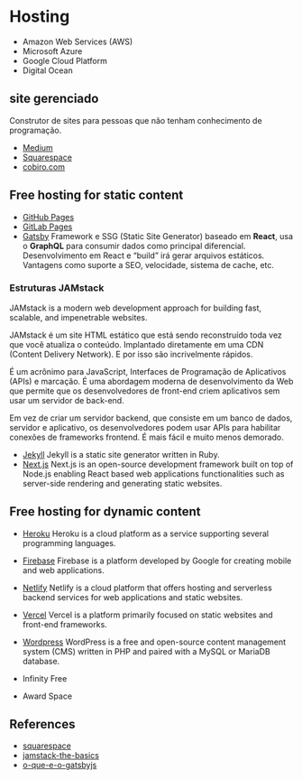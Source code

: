 # Hosting

- Amazon Web Services (AWS)
- Microsoft Azure
- Google Cloud Platform
- Digital Ocean

## site gerenciado

Construtor de sites para pessoas que não tenham conhecimento de programação.

- [Medium](https://medium.com)
- [Squarespace](https://www.squarespace.com)
- [cobiro.com](https://cobiro.com)

## Free hosting for static content

- [GitHub Pages](https://pages.github.com)
- [GitLab Pages](https://gitlab.com)
- [Gatsby](https://www.gatsbyjs.com)
Framework e SSG (Static Site Generator) baseado em **React**, usa o **GraphQL** para consumir dados como principal diferencial. Desenvolvimento em React e “build” irá gerar arquivos estáticos. Vantagens como suporte a SEO, velocidade, sistema de cache, etc.

### Estruturas JAMstack

JAMstack is a modern web development approach for building fast, scalable, and impenetrable websites.

JAMstack é um site HTML estático que está sendo reconstruído toda vez que você atualiza o conteúdo. Implantado diretamente em uma CDN (Content Delivery Network). E por isso são incrivelmente rápidos.

É um acrônimo para JavaScript, Interfaces de Programação de Aplicativos (APIs) e marcação. É uma abordagem moderna de desenvolvimento da Web que permite que os desenvolvedores de front-end criem aplicativos sem usar um servidor de back-end.

Em vez de criar um servidor backend, que consiste em um banco de dados, servidor e aplicativo, os desenvolvedores podem usar APIs para habilitar conexões de frameworks frontend. É mais fácil e muito menos demorado.

- [Jekyll](https://jekyllrb.com)
Jekyll is a static site generator written in Ruby.
- [Next.js](https://nextjs.org)
Next.js is an open-source development framework built on top of Node.js enabling React based web applications functionalities such as server-side rendering and generating static websites.

## Free hosting for dynamic content

- [Heroku](https://www.heroku.com)
Heroku is a cloud platform as a service supporting several programming languages.

- [Firebase](firebase.google.com)
Firebase is a platform developed by Google for creating mobile and web applications.
- [Netlify](https://www.netlify.com)
Netlify is a cloud platform that offers hosting and serverless backend services for web applications and static websites.
- [Vercel](https://vercel.com)
Vercel is a platform primarily focused on static websites and front-end frameworks.
- [Wordpress](https://wordpress.com/pt-br)
WordPress is a free and open-source content management system (CMS) written in PHP and paired with a MySQL or MariaDB database.

- Infinity Free
- Award Space

## References

- [squarespace](https://rockcontent.com/br/blog/squarespace)
- [jamstack-the-basics](https://cobiro.com/blog/jamstack-the-basics)
- [o-que-e-o-gatsbyjs](https://segredo.dev/o-que-e-o-gatsbyjs)
